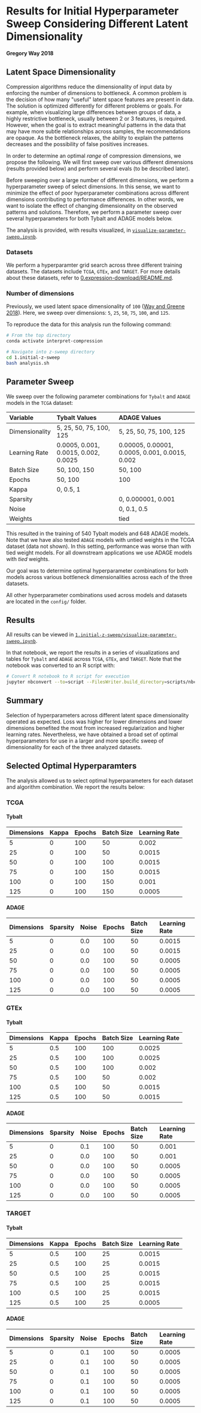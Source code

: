 # Results for Initial Hyperparameter Sweep Considering Different Latent Dimensionality

**Gregory Way 2018**

## Latent Space Dimensionality

Compression algorithms reduce the dimensionality of input data by enforcing the number of dimensions to bottleneck.
A common problem is the decision of how many "useful" latent space features are present in data.
The solution is optimized differently for different problems or goals.
For example, when visualizing large differences between groups of data, a highly restrictive bottleneck, usually between 2 or 3 features, is required.
However, when the goal is to extract meaningful patterns in the data that may have more subtle relationships across samples, the recommendations are opaque.
As the bottleneck relaxes, the ability to explain the patterns decreases and the possibility of false positives increases.

In order to determine an optimal _range_ of compression dimensions, we propose the following.
We will first sweep over various different dimensions (results provided below) and perform several evals (to be described later).

Before sweeping over a large number of different dimensions, we perform a hyperparameter sweep of select dimensions.
In this sense, we want to minimize the effect of poor hyperparameter combinations across different dimensions contributing to performance differences.
In other words, we want to isolate the effect of changing dimensionality on the observed patterns and solutions.
Therefore, we perform a parameter sweep over several hyperparameters for both Tybalt and ADAGE models below.

The analysis is provided, with results visualized, in [`visualize-parameter-sweep.ipynb`](visualize-parameter-sweep.ipynb).

### Datasets

We perform a hyperparamter grid search across three different training datasets.
The datasets include `TCGA`, `GTEx`, and `TARGET`.
For more details about these datasets, refer to [0.expression-download/README.md](../0.expression-download/README.md).

### Number of dimensions

Previously, we used latent space dimensionality of `100` ([Way and Greene 2018](https://doi.org/10.1142/9789813235533_0008)).
Here, we sweep over dimensions: `5`, `25`, `50`, `75`, `100`, and `125`.

To reproduce the data for this analysis run the following command:

```bash
# From the top directory
conda activate interpret-compression

# Navigate into z-sweep directory
cd 1.initial-z-sweep
bash analysis.sh
```

## Parameter Sweep

We sweep over the following parameter combinations for `Tybalt` and `ADAGE` models in the `TCGA` dataset:

| Variable | Tybalt Values | ADAGE Values |
| :------- | :------------ | :----------- |
| Dimensionality | 5, 25, 50, 75, 100, 125 | 5, 25, 50, 75, 100, 125 |
| Learning Rate | 0.0005, 0.001, 0.0015, 0.002, 0.0025 | 0.00005, 0.00001, 0.0005, 0.001, 0.0015, 0.002 |
| Batch Size | 50, 100, 150 | 50, 100 |
| Epochs | 50, 100 | 100 |
| Kappa | 0, 0.5, 1 | |
| Sparsity | | 0, 0.000001, 0.001 |
| Noise | | 0, 0.1, 0.5 |
| Weights | | tied |

This resulted in the training of 540 Tybalt models and 648 ADAGE models.
Note that we have also tested `ADAGE` models with untied weights in the TCGA dataset (data not shown).
In this setting, performance was worse than with tied weight models.
For all downstream applications we use ADAGE models with _tied_ weights.

Our goal was to determine optimal hyperparameter combinations for both models across various bottleneck dimensionalities across each of the three datasets.

All other hyperparameter combinations used across models and datasets are located in the `config/` folder.

## Results

All results can be viewed in [`1.initial-z-sweep/visualize-parameter-sweep.ipynb`](1.initial-z-sweep/visualize-parameter-sweep.ipynb).

In that notebook, we report the results in a series of visualizations and tables for `Tybalt` and `ADAGE` across `TCGA`, `GTEx`, and `TARGET`.
Note that the notebook was converted to an R script with:

```bash
# Convert R notebook to R script for execution
jupyter nbconvert --to=script --FilesWriter.build_directory=scripts/nbconverted visualize-parameter-sweep.ipynb
```

## Summary

Selection of hyperparameters across different latent space dimensionality operated as expected.
Loss was higher for lower dimensions and lower dimensions benefited the most from increased regularization and higher learning rates.
Nevertheless, we have obtained a broad set of optimal hyperparameters for use in a larger and more specific sweep of dimensionality for each of the three analyzed datasets.

## Selected Optimal Hyperparamters

The analysis allowed us to select optimal hyperparameters for each dataset and algorithm combination.
We report the results below:

### TCGA

#### Tybalt

| Dimensions | Kappa | Epochs | Batch Size | Learning Rate |
| :--------- | :---- | :----- | :--------- | :------------ |
| 5 | 0 | 100 | 50 | 0.002 |
| 25 | 0 | 100 | 50 | 0.0015 |
| 50 | 0 | 100 | 100 | 0.0015 |
| 75 | 0 | 100 | 150  | 0.0015 |
| 100 | 0 | 100 | 150 | 0.001 |
| 125 | 0 | 100 | 150 | 0.0005 |

#### ADAGE

| Dimensions | Sparsity | Noise | Epochs | Batch Size | Learning Rate |
| :--------- | :------- | :---- | :----- | :--------- | :------------ |
| 5 | 0 | 0.0 | 100 | 50 | 0.0015 |
| 25 | 0 | 0.0 | 100 | 50 | 0.0015 |
| 50 | 0 | 0.0 | 100 | 50 | 0.0005 |
| 75 | 0 | 0.0 | 100 | 50  | 0.0005 |
| 100 | 0 | 0.0 | 100 | 50 | 0.0005 |
| 125 | 0 | 0.0 | 100 | 50 | 0.0005 |

### GTEx

#### Tybalt

| Dimensions | Kappa | Epochs | Batch Size | Learning Rate |
| :--------- | :---- | :----- | :--------- | :------------ |
| 5 | 0.5 | 100 | 100 | 0.0025 |
| 25 | 0.5 | 100 | 100 | 0.0025 |
| 50 | 0.5 | 100 | 100 | 0.002 |
| 75 | 0.5 | 100 | 50  | 0.002 |
| 100 | 0.5 | 100 | 50 | 0.0015 |
| 125 | 0.5 | 100 | 50 | 0.0015 |

#### ADAGE

| Dimensions | Sparsity | Noise | Epochs | Batch Size | Learning Rate |
| :--------- | :------- | :---- | :----- | :--------- | :------------ |
| 5 | 0 | 0.1 | 100 | 50 | 0.001 |
| 25 | 0 | 0.0 | 100 | 50 | 0.001 |
| 50 | 0 | 0.0 | 100 | 50 | 0.0005 |
| 75 | 0 | 0.0 | 100 | 50  | 0.0005 |
| 100 | 0 | 0.0 | 100 | 50 | 0.0005 |
| 125 | 0 | 0.0 | 100 | 50 | 0.0005 |

### TARGET

#### Tybalt

| Dimensions | Kappa | Epochs | Batch Size | Learning Rate |
| :--------- | :---- | :----- | :--------- | :------------ |
| 5 | 0.5 | 100 | 25 | 0.0015 |
| 25 | 0.5 | 100 | 25 | 0.0015 |
| 50 | 0.5 | 100 | 25 | 0.0015 |
| 75 | 0.5 | 100 | 25  | 0.0015 |
| 100 | 0.5 | 100 | 25 | 0.0015 |
| 125 | 0.5 | 100 | 25 | 0.0005 |

#### ADAGE

| Dimensions | Sparsity | Noise | Epochs | Batch Size | Learning Rate |
| :--------- | :------- | :---- | :----- | :--------- | :------------ |
| 5 | 0 | 0.1 | 100 | 50 | 0.0005 |
| 25 | 0 | 0.1 | 100 | 50 | 0.0005 |
| 50 | 0 | 0.1 | 100 | 50 | 0.0005 |
| 75 | 0 | 0.1 | 100 | 50  | 0.0005 |
| 100 | 0 | 0.1 | 100 | 50 | 0.0005 |
| 125 | 0 | 0.1 | 100 | 50 | 0.0005 |

